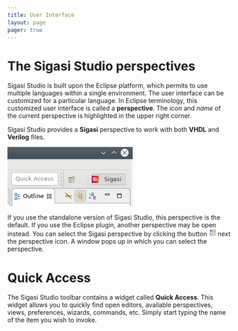 ```yaml
---
title: User Interface
layout: page 
pager: true
---
```


# The Sigasi Studio perspectives

Sigasi Studio is built upon the Eclipse platform, which permits to use multiple languages within a single environment. The user interface can be customized for a particular language. In Eclipse terminology, this customized user interface is called a **perspective**. The *icon* and *name* of the current perspective is highlighted in the upper right corner.

Sigasi Studio provides a **Sigasi** perspective to work with both **VHDL** and **Verilog** files.

![](images/sigasi_perspectives.png)

If you use the standalone version of Sigasi Studio, this perspective is the default. If you use the Eclipse plugin, another perspective may be open instead. You can select the Sigasi perspective by clicking the button ![](icons/perspectivebutton.png) next the perspective icon. A window pops up in which you can select the perspective.

# Quick Access

The Sigasi Studio toolbar contains a widget called **Quick Access**. This widget allows you to quickly find open editors, available perspectives, views, preferences, wizards, commands, etc. Simply start typing the name of the item you wish to invoke.
